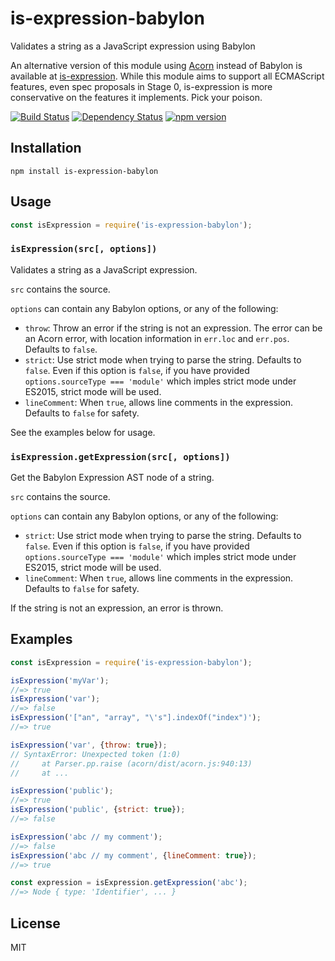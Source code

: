# is-expression-babylon

Validates a string as a JavaScript expression using Babylon

An alternative version of this module using [Acorn] instead of Babylon is
available at [is-expression]. While this module aims to support all ECMAScript
features, even spec proposals in Stage 0, is-expression is more conservative on
the features it implements. Pick your poison.

[Acorn]: https://github.com/ternjs/acorn
[Babylon]: https://github.com/babel/babylon
[is-expression]: https://github.com/pugjs/is-expression

[![Build Status](https://img.shields.io/travis/pugjs/is-expression-babylon/master.svg)](https://travis-ci.org/pugjs/is-expression-babylon)
[![Dependency Status](https://img.shields.io/david/pugjs/is-expression-babylon.svg)](https://david-dm.org/pugjs/is-expression-babylon)
[![npm version](https://img.shields.io/npm/v/is-expression-babylon.svg)](https://www.npmjs.org/package/is-expression-babylon)

## Installation

    npm install is-expression-babylon

## Usage

```js
const isExpression = require('is-expression-babylon');
```

### `isExpression(src[, options])`

Validates a string as a JavaScript expression.

`src` contains the source.

`options` can contain any Babylon options, or any of the following:

- `throw`: Throw an error if the string is not an expression. The error can
  be an Acorn error, with location information in `err.loc` and `err.pos`.
  Defaults to `false`.
- `strict`: Use strict mode when trying to parse the string. Defaults to
  `false`. Even if this option is `false`, if you have provided
  `options.sourceType === 'module'` which imples strict mode under ES2015,
  strict mode will be used.
- `lineComment`: When `true`, allows line comments in the expression.
  Defaults to `false` for safety.

See the examples below for usage.

### `isExpression.getExpression(src[, options])`

Get the Babylon Expression AST node of a string.

`src` contains the source.

`options` can contain any Babylon options, or any of the following:

- `strict`: Use strict mode when trying to parse the string. Defaults to
  `false`. Even if this option is `false`, if you have provided
  `options.sourceType === 'module'` which imples strict mode under ES2015,
  strict mode will be used.
- `lineComment`: When `true`, allows line comments in the expression.
  Defaults to `false` for safety.

If the string is not an expression, an error is thrown.

## Examples

```js
const isExpression = require('is-expression-babylon');

isExpression('myVar');
//=> true
isExpression('var');
//=> false
isExpression('["an", "array", "\'s"].indexOf("index")');
//=> true

isExpression('var', {throw: true});
// SyntaxError: Unexpected token (1:0)
//     at Parser.pp.raise (acorn/dist/acorn.js:940:13)
//     at ...

isExpression('public');
//=> true
isExpression('public', {strict: true});
//=> false

isExpression('abc // my comment');
//=> false
isExpression('abc // my comment', {lineComment: true});
//=> true

const expression = isExpression.getExpression('abc');
//=> Node { type: 'Identifier', ... }
```

## License

MIT
